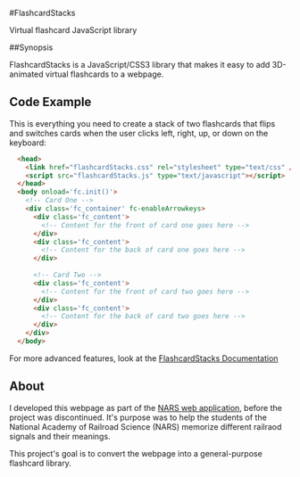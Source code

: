 #FlashcardStacks


Virtual flashcard JavaScript library


##Synopsis

FlashcardStacks is a JavaScript/CSS3 library that makes it easy to add 3D-animated virtual flashcards to a webpage.

## Code Example


This is everything you need to create a stack of two flashcards that flips and switches cards when the user clicks left, right, up, or down on the keyboard:


```html
  <head>
    <link href="flashcardStacks.css" rel="stylesheet" type="text/css" />
    <script src="flashcardStacks.js" type="text/javascript"></script>
  </head>
  <body onload='fc.init()'>
    <!-- Card One -->
    <div class='fc_container' fc-enableArrowkeys>
      <div class='fc_content'>
        <!-- Content for the front of card one goes here -->
      </div>
      <div class='fc_content'>
        <!-- Content for the back of card one goes here -->
      </div>
      
      <!-- Card Two -->
      <div class='fc_content'>
        <!-- Content for the front of card two goes here -->
      </div>
      <div class='fc_content'>
        <!-- Content for the back of card two goes here -->
      </div>
    </div>
  </body>
```

For more advanced features, look at the [FlashcardStacks Documentation](https://github.com/Ryan-Rutledge/FlashcardStacks/wiki)

## About

I developed this webpage as part of the [NARS web application](https://github.com/JGitHubApp/narsapp), before the project was discontinued. It's purpose was to help the students of the National Academy of Railroad Science (NARS) memorize different railraod signals and their meanings.

This project's goal is to convert the webpage into a general-purpose flashcard library.
